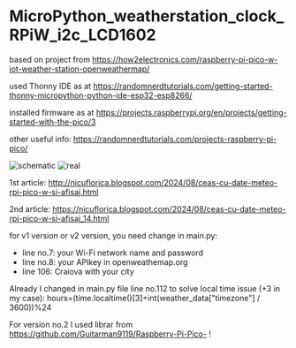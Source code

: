 # MicroPython_weatherstation_clock_RPiW_i2c_LCD1602
based on project from https://how2electronics.com/raspberry-pi-pico-w-iot-weather-station-openweathermap/

used Thonny IDE as at https://randomnerdtutorials.com/getting-started-thonny-micropython-python-ide-esp32-esp8266/

installed firmware as at https://projects.raspberrypi.org/en/projects/getting-started-with-the-pico/3

other useful info: https://randomnerdtutorials.com/projects-raspberry-pi-pico/

![schematic](https://blogger.googleusercontent.com/img/b/R29vZ2xl/AVvXsEil5gJXyv9T17ok5rb63Mfo6C1IBHG_IsvHhO8xzbZy_chHft5jRu0zATV-FepKYvg5JqyE9GqgMcJTwAQfToS2WuQ_8T8dbeLVi_MMS0GfuyPGjYdEODjpoZY6wgXEQASJIqIjQDVOPidBwOjn8Z2Mdrp-EtEm13SVdClQd4swbeTyMZ2nplezY8j658pe/s320/Raspberry-Pi-Pico-W-I2C-LCD.jpg)
![real](https://blogger.googleusercontent.com/img/b/R29vZ2xl/AVvXsEiIfKmHK60sE1x8mfg9HwNRGQOKhQ52EciZOX6ki8Q_6U6rBvnU00ojVfY93Y1FaMNI0_OUrArg3OBCUCziMERPGEUK4DICKvqRTFpkOpt-xzuZNvje0Xk3eqkR2_WRdOZJrKd1svdCdTfpulzsX_wxN4UQE8uXXy2ie-LZ4RCl32TGC5flN4KU0X3pbFeq/w200-h150/IMG_20240804_201715.jpg)

1st article: http://nicuflorica.blogspot.com/2024/08/ceas-cu-date-meteo-rpi-pico-w-si-afisaj.html

2nd article: https://nicuflorica.blogspot.com/2024/08/ceas-cu-date-meteo-rpi-pico-w-si-afisaj_14.html

for v1 version or v2 version, you need change in main.py:
- line no.7: your Wi-Fi network name and password
- line no.8: your APIkey in openweathemap.org 
- line 106: Craiova with your city

Already I changed in main.py file line no.112 to solve local time issue (+3 in my case):  hours=(time.localtime()[3]+int(weather_data["timezone"] / 3600))%24

For version no.2 I used librar from https://github.com/Guitarman9119/Raspberry-Pi-Pico- !
